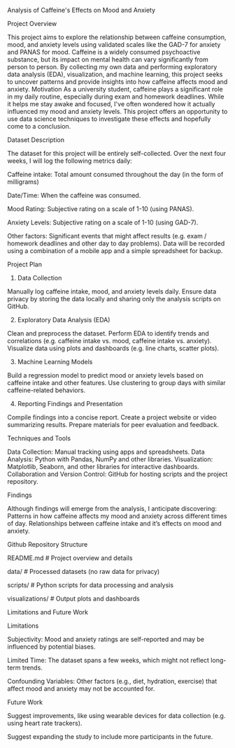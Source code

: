 Analysis of Caffeine's Effects on Mood and Anxiety

Project Overview

This project aims to explore the relationship between caffeine consumption, mood, and anxiety levels using validated scales like the GAD-7 for anxiety and PANAS for mood. Caffeine is a widely consumed psychoactive substance, but its impact on mental health can vary significantly from person to person. By collecting my own data and performing exploratory data analysis (EDA), visualization, and machine learning, this project seeks to uncover patterns and provide insights into how caffeine affects mood and anxiety.
Motivation
As a university student, caffeine plays a significant role in my daily routine, especially during exam and homework deadlines. While it helps me stay awake and focused, I've often wondered how it actually influenced my mood and anxiety levels. This project offers an opportunity to use data science techniques to investigate these effects and hopefully come to a conclusion.

Dataset Description

The dataset for this project will be entirely self-collected. Over the next four weeks, I will log the following metrics daily:

Caffeine intake: Total amount consumed throughout the day (in the form of milligrams)

Date/Time: When the caffeine was consumed.

Mood Rating: Subjective rating on a scale of 1-10 (using PANAS).

Anxiety Levels: Subjective rating on a scale of 1-10 (using GAD-7).

Other factors: Significant events that might affect results (e.g. exam / homework deadlines and other day to day problems).
Data will be recorded using a combination of a mobile app and a simple spreadsheet for backup.

Project Plan
1. Data Collection

Manually log caffeine intake, mood, and anxiety levels daily.
Ensure data privacy by storing the data locally and sharing only the analysis scripts on GitHub.

2. Exploratory Data Analysis (EDA)

Clean and preprocess the dataset.
Perform EDA to identify trends and correlations (e.g. caffeine intake vs. mood, caffeine intake vs. anxiety).
Visualize data using plots and dashboards (e.g. line charts, scatter plots).

3. Machine Learning Models

Build a regression model to predict mood or anxiety levels based on caffeine intake and other features.
Use clustering to group days with similar caffeine-related behaviors.

4. Reporting Findings and Presentation

Compile findings into a concise report.
Create a project website or video summarizing results.
Prepare materials for peer evaluation and feedback.

Techniques and Tools

Data Collection: Manual tracking using apps and spreadsheets.
Data Analysis: Python with Pandas, NumPy and other libraries.
Visualization: Matplotlib, Seaborn, and other libraries for interactive dashboards.
Collaboration and Version Control: GitHub for hosting scripts and the project repository.

Findings

Although findings will emerge from the analysis, I anticipate discovering:
Patterns in how caffeine affects my mood and anxiety across different times of day.
Relationships between caffeine intake and it’s effects on mood and anxiety.


Github Repository Structure

README.md          # Project overview and details

data/              # Processed datasets (no raw data for privacy)

scripts/           # Python scripts for data processing and
analysis

visualizations/    # Output plots and dashboards

Limitations and Future Work

Limitations

Subjectivity: Mood and anxiety ratings are self-reported and may be influenced by potential biases.

Limited Time: The dataset spans a few weeks, which might not reflect long-term trends.

Confounding Variables: Other factors (e.g., diet, hydration, exercise) that affect mood and anxiety may not be accounted for.

Future Work

Suggest improvements, like using wearable devices for data collection (e.g. using heart rate trackers).

Suggest expanding the study  to include more participants in the future.
